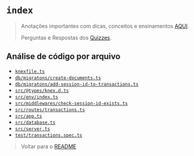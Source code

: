 # `index`

> Anotações importantes com dicas, conceitos e ensinamentos [AQUI](./notes.md).
>
> Perguntas e Respostas dos [Quizzes](./quizzes.md).

## Análise de código por arquivo

- [`knexfile.ts`](./code/knexfile.md)
- [`db/migratons/create-documents.ts`](./code/db/create-documents.md)
- [`db/migratons/add-session-id-to-transactions.ts`](./code/db/add-session-id-to-transactions.md)
- [`src/@types/knex.d.ts`](./code/src/@types/knex.md)
- [`src/env/index.ts`](./code/src/env/index.md)
- [`src/middlewares/check-session-id-exists.ts`](./code/src/middlewares/check-session-id-exists..md)
- [`src/routes/transactions.ts`](./code/src/routes/transactions.md)
- [`src/app.ts`](./code/src/app.md)
- [`src/database.ts`](./code/src/database.md)
- [`src/server.ts`](./code/src/server.md)
- [`test/transactions.spec.ts`](./code//test/transactions-spec.md)

> Voltar para o [README](../../README.md)
